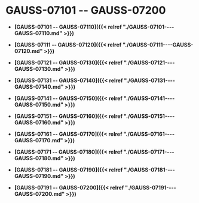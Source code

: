 # GAUSS-07101 -- GAUSS-07200

-   **[GAUSS-07101 -- GAUSS-07110]({{< relref "./GAUSS-07101----GAUSS-07110.md" >}})**

-   **[GAUSS-07111 -- GAUSS-07120]({{< relref "./GAUSS-07111----GAUSS-07120.md" >}})**

-   **[GAUSS-07121 -- GAUSS-07130]({{< relref "./GAUSS-07121----GAUSS-07130.md" >}})**

-   **[GAUSS-07131 -- GAUSS-07140]({{< relref "./GAUSS-07131----GAUSS-07140.md" >}})**

-   **[GAUSS-07141 -- GAUSS-07150]({{< relref "./GAUSS-07141----GAUSS-07150.md" >}})**

-   **[GAUSS-07151 -- GAUSS-07160]({{< relref "./GAUSS-07151----GAUSS-07160.md" >}})**

-   **[GAUSS-07161 -- GAUSS-07170]({{< relref "./GAUSS-07161----GAUSS-07170.md" >}})**

-   **[GAUSS-07171 -- GAUSS-07180]({{< relref "./GAUSS-07171----GAUSS-07180.md" >}})**

-   **[GAUSS-07181 -- GAUSS-07190]({{< relref "./GAUSS-07181----GAUSS-07190.md" >}})**

-   **[GAUSS-07191 -- GAUSS-07200]({{< relref "./GAUSS-07191----GAUSS-07200.md" >}})**
